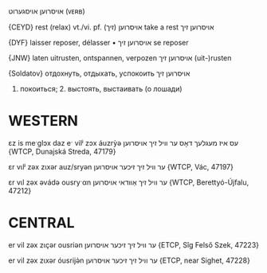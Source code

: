 אויסרוען
אויסגערוט
(ᴠᴇʀʙ)

{CEYD}
rest (relax) vt./vi. pf. אויסרוען (זיך)
take a rest  אויסרוען זיך

{DYF}
laisser reposer, délasser
• אויסרוען זיך se reposer

{JNW}
laten uitrusten, ontspannen, verpozen
 אויסרוען זיך
(uit-)rusten

{Soldatov}
отдохнуть, отдыхать, успокоить
אויסרוען זיך
1. покоиться; 2. выстоять, выстаивать (о лошади)

WESTERN
========

ɛz is meˑglɔx daz eˑ vilʲ zɔx áuzrỳə עס איז מעגלעך דאָס ער וויל זיך אויסרוען {WTCP, Dunajská Streda, 47179}

ɛr vɩlʲ zəx zɩxər auz/sryən ער וויל זיך זיכער אויסרוען {WTCP, Vác, 47197}

ɛr vɩl zəx əvádə ousryˑαn ער וויל זיך אַוודאי אויסרוען {WTCP, Berettyó-Újfalu, 47212}

CENTRAL
========

er vil zəx zɩçər ousriən ער וויל זיך זיכער אויסרוען {ETCP, Sîg Felső Szek, 47223}

er vil zəx zɩxər óusrijə̀n ער וויל זיך זיכער אויסרוען {ETCP, near Sighet, 47228}
